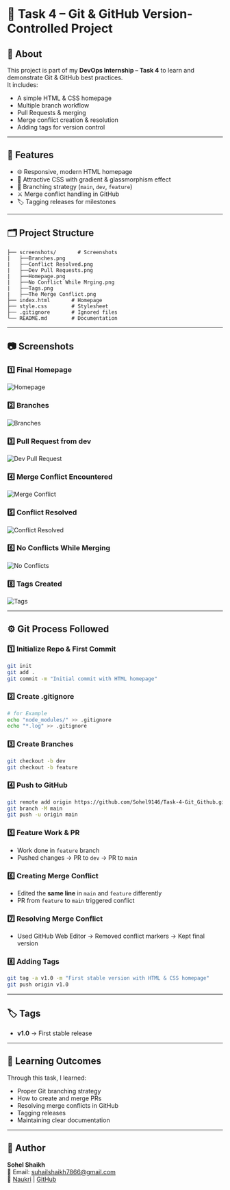 # 🚀 Task 4 – Git & GitHub Version-Controlled Project

## 📌 About
This project is part of my **DevOps Internship – Task 4** to learn and demonstrate Git & GitHub best practices.  
It includes:
- A simple HTML & CSS homepage
- Multiple branch workflow
- Pull Requests & merging
- Merge conflict creation & resolution
- Adding tags for version control

---

## 🎯 Features
- 🌐 Responsive, modern HTML homepage
- 🎨 Attractive CSS with gradient & glassmorphism effect
- 🔀 Branching strategy (`main`, `dev`, `feature`)
- ⚔ Merge conflict handling in GitHub
- 🏷 Tagging releases for milestones

---

## 🗂 Project Structure
```
├── screenshots/       # Screenshots
|   ├──Branches.png
|   ├──Conflict Resolved.png
|   ├──Dev Pull Requests.png
|   ├──Homepage.png
|   ├──No Conflict While Mrging.png
|   ├──Tags.png
|   ├──The Merge Conflict.png
├── index.html       # Homepage
├── style.css        # Stylesheet
├── .gitignore       # Ignored files
└── README.md        # Documentation
```

---

## 📷 Screenshots

### 1️⃣ Final Homepage
![Homepage](https://github.com/Sohel9146/Task-4-Git-Github/blob/main/screenshots/Homepage.png?raw=true)

### 2️⃣ Branches
![Branches](https://github.com/Sohel9146/Task-4-Git-Github/blob/main/screenshots/Branches.png?raw=true)

### 3️⃣ Pull Request from dev
![Dev Pull Request](https://github.com/Sohel9146/Task-4-Git-Github/blob/main/screenshots/dev%20Pull%20Requests.png?raw=true)

### 4️⃣ Merge Conflict Encountered
![Merge Conflict](https://github.com/Sohel9146/Task-4-Git-Github/blob/main/screenshots/The%20Merge%20Conflict.png?raw=true)

### 5️⃣ Conflict Resolved
![Conflict Resolved](https://github.com/Sohel9146/Task-4-Git-Github/blob/main/screenshots/Conflict%20Resolved.png?raw=true)

### 6️⃣ No Conflicts While Merging
![No Conflicts](https://github.com/Sohel9146/Task-4-Git-Github/blob/main/screenshots/No%20Conflicts%20While%20Merging.png?raw=true)

### 8️⃣ Tags Created
![Tags](https://github.com/Sohel9146/Task-4-Git-Github/blob/main/screenshots/Tags.png?raw=true)

---

## ⚙️ Git Process Followed

### 1️⃣ Initialize Repo & First Commit
```bash
git init
git add .
git commit -m "Initial commit with HTML homepage"
```

### 2️⃣ Create .gitignore
```bash
# for Example
echo "node_modules/" >> .gitignore
echo "*.log" >> .gitignore
```

### 3️⃣ Create Branches
```bash
git checkout -b dev
git checkout -b feature
```

### 4️⃣ Push to GitHub
```bash
git remote add origin https://github.com/Sohel9146/Task-4-Git_Github.git
git branch -M main
git push -u origin main
```

### 5️⃣ Feature Work & PR
- Work done in `feature` branch  
- Pushed changes → PR to `dev` → PR to `main`

### 6️⃣ Creating Merge Conflict
- Edited the **same line** in `main` and `feature` differently  
- PR from `feature` to `main` triggered conflict

### 7️⃣ Resolving Merge Conflict
- Used GitHub Web Editor → Removed conflict markers → Kept final version

### 8️⃣ Adding Tags
```bash
git tag -a v1.0 -m "First stable version with HTML & CSS homepage"
git push origin v1.0
```

---

## 🏷 Tags
- **v1.0** → First stable release

---

## 🧠 Learning Outcomes
Through this task, I learned:
- Proper Git branching strategy
- How to create and merge PRs
- Resolving merge conflicts in GitHub
- Tagging releases
- Maintaining clear documentation

---

## 👤 Author
**Sohel Shaikh**  
📧 Email: suhailshaikh7866@gmail.com  
🔗 [Naukri](https://www.naukri.com/mnjuser/profile) | [GitHub](https://github.com/Sohel9146)

